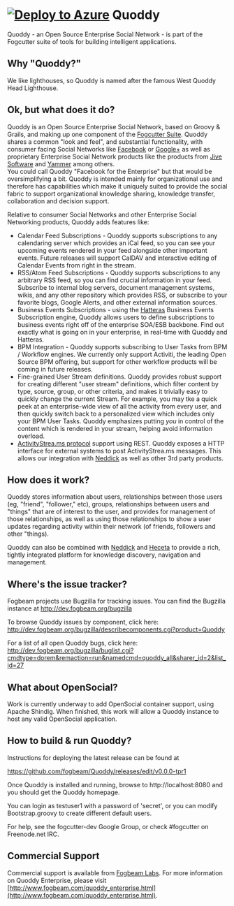  [![Deploy to Azure](http://azuredeploy.net/deploybutton.png)](https://azuredeploy.net/)
Quoddy
========

Quoddy - an Open Source Enterprise Social Network - is part of the Fogcutter suite of tools for building intelligent applications.

Why "Quoddy?"
----------------

We like lighthouses, so Quoddy is named after the famous West Quoddy Head Lighthouse.

Ok, but what does it do?
--------------------------

Quoddy is an Open Source Enterprise Social Network, based on Groovy & Grails, and making up one component of 
the [Fogcutter Suite](http://code.google.com/p/fogcutter).   Quoddy shares a common "look and feel", and 
substantial functionality, with consumer facing Social Networks like [Facebook](http://www.facebook.com) or 
[Google+](http://plus.google.com) as well as proprietary Enterprise Social Network products like the products 
from [Jive Software](http://www.jivesoftware.com) and [Yammer](http://www.yammer.com) among others.   
You could call Quoddy "Facebook for the Enterprise" but that would be oversimplifying a bit.  Quoddy is intended 
mainly for organizational use and therefore has capabilities which make it uniquely suited to provide the social 
fabric to support organizational knowledge sharing, knowledge transfer, collaboration and decision support.

Relative to consumer Social Networks and other Enterprise Social Networking products, Quoddy adds features like:

* Calendar Feed Subscriptions - Quoddy supports subscriptions to any calendaring server which provides an iCal feed, so you can see your  upcoming events rendered in your feed alongside other important events.  Future releases will support CalDAV and interactive editing of Calendar Events from right in the stream.
* RSS/Atom Feed Subscriptions - Quoddy supports subscriptions to any arbitrary RSS feed, so you can find crucial information in your feed.  Subscribe to internal blog servers, document management systems, wikis, and any other repository which provides RSS, or subscribe to your favorite blogs, Google Alerts, and other external information sources.
* Business Events Subscriptions - using the [Hatteras](https://github.com/fogbeam/Hatteras) Business Events Subscription engine, Quoddy allows users to define subscriptions to business events right off of the enterprise SOA/ESB backbone.  Find out exactly what is going on in your enterprise, in real-time with Quoddy and Hatteras.
* BPM Integration - Quoddy supports subscribing to User Tasks from BPM / Workflow engines.  We currently only support Activiti, the leading Open Source BPM offering, but support for other workflow products will be coming in future releases.
* Fine-grained User Stream definitions.  Quoddy provides robust support for creating different "user stream" definitions, which filter content by type, source, group, or other criteria, and makes it trivially easy to quickly change the current Stream.  For example, you may tke a quick peek at an enterprise-wide view of all the activity from every user, and then quickly switch back to a personalized view which includes only your BPM User Tasks.  Quoddy emphasizes putting *you* in control of the content which is rendered in your stream, helping avoid information overload.
* [ActivityStrea.ms protocol](http://activitystrea.ms) support using REST.  Quoddy exposes a HTTP interface for external systems to post ActivityStrea.ms messages.  This allows our integration with [Neddick](http://code.google.com/p/neddick/) as well as other 3rd party products.


How does it work?
--------------------

Quoddy stores information about users, relationships between those users (eg, "friend", "follower," etc), groups,
relationships between users and "things" that are of interest to the user, and provides for management of those
relationships, as well as using those relationships to show a user updates regarding activity within their
network (of friends, followers and other "things).

Quoddy can also be combined with [Neddick](https://github.com/fogbeam/Neddick) and [Heceta](https://github.com/fogbeam/Heceta)
to provide a rich, tightly integrated platform for knowledge discovery, navigation and management.

Where's the issue tracker?
--------------------

Fogbeam projects use Bugzilla for tracking issues.  You can find the Bugzilla instance at http://dev.fogbeam.org/bugzilla

To browse Quoddy issues by component, click here:  http://dev.fogbeam.org/bugzilla/describecomponents.cgi?product=Quoddy

For a list of all open Quoddy bugs, click here:  http://dev.fogbeam.org/bugzilla/buglist.cgi?cmdtype=dorem&remaction=run&namedcmd=quoddy_all&sharer_id=2&list_id=27


What about OpenSocial?
--------------------------

Work is currently underway to add OpenSocial container support, using Apache Shindig.  When finished, this work
will allow a Quoddy instance to host any valid OpenSocial application.

How to build & run Quoddy?
----------------------------

Instructions for deploying the latest release can be found at

https://github.com/fogbeam/Quoddy/releases/edit/v0.0.0-tpr1

Once Quoddy is installed and running, browse to http://localhost:8080 and you should get the Quoddy homepage.  

You can login as testuser1 with a password of 'secret', or you can modify Bootstrap.groovy to create
different default users.

For help, see the fogcutter-dev Google Group, or check #fogcutter on Freenode.net IRC.	

Commercial Support
------------------

Commercial support is available from [Fogbeam Labs](http://www.fogbeam.com).  For more information on
Quoddy Enterprise, please visit [http://www.fogbeam.com/quoddy_enterprise.html](http://www.fogbeam.com/quoddy_enterprise.html).


